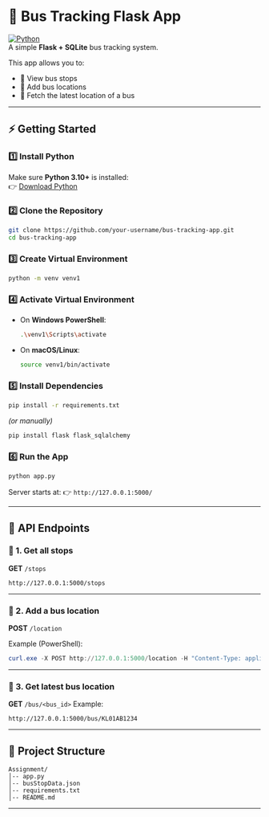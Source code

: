 
# 🚌 Bus Tracking Flask App

[![Python](https://img.shields.io/badge/Python-3.10+-blue.svg)](https://www.python.org/downloads/)  
A simple **Flask + SQLite** bus tracking system.  

This app allows you to:
- 📍 View bus stops  
- 🚌 Add bus locations  
- 📡 Fetch the latest location of a bus  

---

## ⚡ Getting Started

### 1️⃣ Install Python
Make sure **Python 3.10+** is installed:  
👉 [Download Python](https://www.python.org/downloads/)

### 2️⃣ Clone the Repository
```bash
git clone https://github.com/your-username/bus-tracking-app.git
cd bus-tracking-app
````

### 3️⃣ Create Virtual Environment

```bash
python -m venv venv1
```

### 4️⃣ Activate Virtual Environment

* On **Windows PowerShell**:

  ```bash
  .\venv1\Scripts\activate
  ```
* On **macOS/Linux**:

  ```bash
  source venv1/bin/activate
  ```

### 5️⃣ Install Dependencies

```bash
pip install -r requirements.txt
```

*(or manually)*

```bash
pip install flask flask_sqlalchemy
```

### 6️⃣ Run the App

```bash
python app.py
```

Server starts at:
👉 `http://127.0.0.1:5000/`

---

## 🔗 API Endpoints

### 📍 1. Get all stops

**GET** `/stops`

```url
http://127.0.0.1:5000/stops
```

---

### 🚌 2. Add a bus location

**POST** `/location`

Example (PowerShell):

```powershell
curl.exe -X POST http://127.0.0.1:5000/location -H "Content-Type: application/json" -d "{\"bus_id\":\"KL01AB1234\",\"lat\":11.0419,\"lon\":75.9279,\"timestamp\":\"2025-09-02T11:00:00\"}"
```

---

### 📡 3. Get latest bus location

**GET** `/bus/<bus_id>`
Example:

```url
http://127.0.0.1:5000/bus/KL01AB1234
```

---

## 📂 Project Structure

```
Assignment/
│-- app.py
│-- busStopData.json
│-- requirements.txt
│-- README.md
```

---
